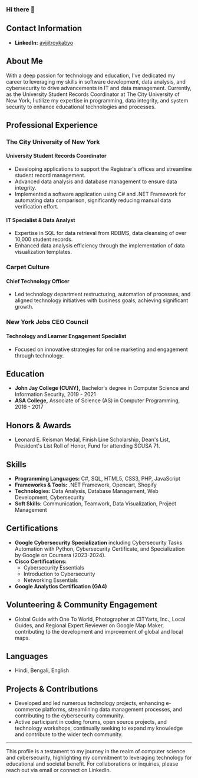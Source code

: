 ### Hi there 👋

## Contact Information
- **LinkedIn:** [avijitroykabyo](https://www.linkedin.com/in/avijitroykabyo)

## About Me
With a deep passion for technology and education, I've dedicated my career to leveraging my skills in software development, data analysis, and cybersecurity to drive advancements in IT and data management. Currently, as the University Student Records Coordinator at The City University of New York, I utilize my expertise in programming, data integrity, and system security to enhance educational technologies and processes.

## Professional Experience
### The City University of New York
#### University Student Records Coordinator
- Developing applications to support the Registrar's offices and streamline student record management.
- Advanced data analysis and database management to ensure data integrity.
- Implemented a software application using C# and .NET Framework for automating data comparison, significantly reducing manual data verification effort.

#### IT Specialist & Data Analyst
- Expertise in SQL for data retrieval from RDBMS, data cleansing of over 10,000 student records.
- Enhanced data analysis efficiency through the implementation of data visualization templates.

### Carpet Culture
#### Chief Technology Officer
- Led technology department restructuring, automation of processes, and aligned technology initiatives with business goals, achieving significant growth.

### New York Jobs CEO Council
#### Technology and Learner Engagement Specialist
- Focused on innovative strategies for online marketing and engagement through technology.

## Education
- **John Jay College (CUNY),** Bachelor's degree in Computer Science and Information Security, 2019 - 2021
- **ASA College,** Associate of Science (AS) in Computer Programming, 2016 - 2017

## Honors & Awards
- Leonard E. Reisman Medal, Finish Line Scholarship, Dean's List, President's List Roll of Honor, Fund for attending SCUSA 71.

## Skills
- **Programming Languages:** C#, SQL, HTML5, CSS3, PHP, JavaScript
- **Frameworks & Tools:** .NET Framework, Opencart, Shopify
- **Technologies:** Data Analysis, Database Management, Web Development, Cybersecurity
- **Soft Skills:** Communication, Teamwork, Data Visualization, Project Management

## Certifications
- **Google Cybersecurity Specialization** including Cybersecurity Tasks Automation with Python, Cybersecurity Certificate, and Specialization by Google on Coursera (2023-2024).
- **Cisco Certifications:**
  - Cybersecurity Essentials
  - Introduction to Cybersecurity
  - Networking Essentials
- **Google Analytics Certification (GA4)**

## Volunteering & Community Engagement
- Global Guide with One To World, Photographer at CITYarts, Inc., Local Guides, and Regional Expert Reviewer on Google Map Maker, contributing to the development and improvement of global and local maps.

## Languages
- Hindi, Bengali, English

## Projects & Contributions
- Developed and led numerous technology projects, enhancing e-commerce platforms, streamlining data management processes, and contributing to the cybersecurity community.
- Active participant in coding forums, open source projects, and technology workshops, continually seeking to expand my knowledge and contribute to the wider tech community.

---

This profile is a testament to my journey in the realm of computer science and cybersecurity, highlighting my commitment to leveraging technology for educational and societal benefit. For collaborations or inquiries, please reach out via email or connect on LinkedIn.


<!--
**arkabyo/arkabyo** is a ✨ _special_ ✨ repository because its `README.md` (this file) appears on your GitHub profile.

Here are some ideas to get you started:

- 🔭 I’m currently working on ...
- 🌱 I’m currently learning ...
- 👯 I’m looking to collaborate on ...
- 🤔 I’m looking for help with ...
- 💬 Ask me about ...
- 📫 How to reach me: ...
- 😄 Pronouns: ...
- ⚡ Fun fact: ...
-->
